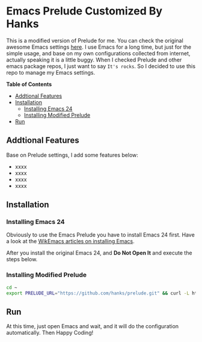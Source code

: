 Emacs Prelude Customized By Hanks
=================================

This is a modified version of Prelude for me. You can check the original awesome Emacs settings <a href="https://github.com/bbatsov/prelude">here</a>. I use Emacs for a long time, but just for the simple usage, and base on my own configurations collected from internet, actually speaking it is a little buggy. When I checked Prelude and other emacs package repos, I just want to say `It's rocks`. So I decided to use this repo to manage my Emacs settings.

**Table of Contents**

- [Addtional Features](#addtional-Features)
- [Installation](#installation)
    - [Installing Emacs 24](#installing-emacs-24)
    - [Installing Modified Prelude](#installing-modified-prelude)
- [Run](#run)

## Addtional Features

Base on Prelude settings, I add some features below:  

* xxxx
* xxxx
* xxxx
* xxxx

## Installation

### Installing Emacs 24

Obviously to use the Emacs Prelude you have to install Emacs 24
first. Have a look at the [WikEmacs articles on installing Emacs](http://wikemacs.org/index.php/Installing_Emacs).  

After you install the original Emacs 24, and **Do Not Open It** and execute the steps below.

### Installing Modified Prelude 

```bash
cd ~
export PRELUDE_URL="https://github.com/hanks/prelude.git" && curl -L https://github.com/bbatsov/prelude/raw/master/utils/installer.sh | sh
```

## Run
At this time, just open Emacs and wait, and it will do the configuration automatically. Then Happy Coding!